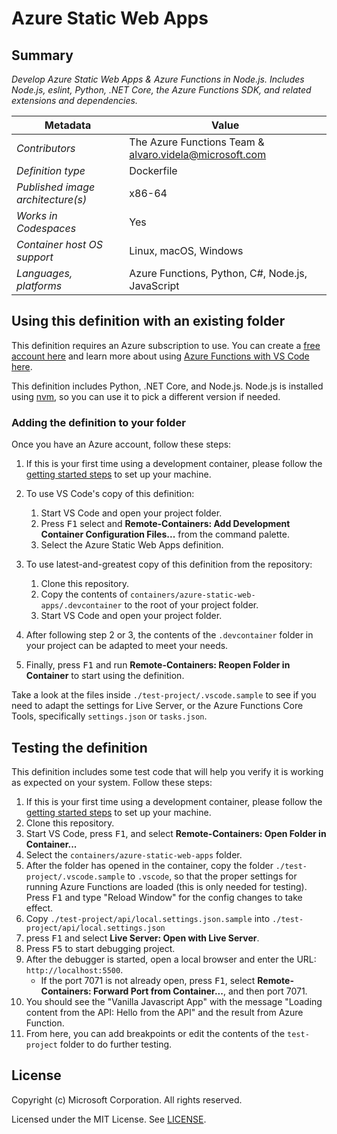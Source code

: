 # Azure Static Web Apps

## Summary

*Develop Azure Static Web Apps & Azure Functions in Node.js. Includes Node.js, eslint, Python, .NET Core, the Azure Functions SDK, and related extensions and dependencies.*

| Metadata | Value |  
|----------|-------|
| *Contributors* | The Azure Functions Team & alvaro.videla@microsoft.com |
| *Definition type* | Dockerfile |
| *Published image architecture(s)* | x86-64 |
| *Works in Codespaces* | Yes |
| *Container host OS support* | Linux, macOS, Windows |
| *Languages, platforms* | Azure Functions, Python, C#, Node.js, JavaScript |

## Using this definition with an existing folder

This definition requires an Azure subscription to use. You can create a [free account here](https://azure.microsoft.com/en-us/free/serverless/) and learn more about using [Azure Functions with VS Code here](https://docs.microsoft.com/en-us/azure/azure-functions/functions-create-first-function-vs-code).

This definition includes Python, .NET Core, and Node.js. Node.js is installed using [nvm](https://github.com/nvm-sh/nvm), so you can use it to pick a different version if needed.

### Adding the definition to your folder

Once you have an Azure account, follow these steps:

1. If this is your first time using a development container, please follow the [getting started steps](https://aka.ms/vscode-remote/containers/getting-started) to set up your machine.

2. To use VS Code's copy of this definition:
   1. Start VS Code and open your project folder.
   2. Press <kbd>F1</kbd> select and **Remote-Containers: Add Development Container Configuration Files...** from the command palette.
   3. Select the Azure Static Web Apps definition.

3. To use latest-and-greatest copy of this definition from the repository:
   1. Clone this repository.
   2. Copy the contents of `containers/azure-static-web-apps/.devcontainer` to the root of your project folder.
   3. Start VS Code and open your project folder.

4. After following step 2 or 3, the contents of the `.devcontainer` folder in your project can be adapted to meet your needs.

5. Finally, press <kbd>F1</kbd> and run **Remote-Containers: Reopen Folder in Container** to start using the definition.

Take a look at the files inside `./test-project/.vscode.sample` to see if you need to adapt the settings for Live Server, or the Azure Functions Core Tools, specifically `settings.json` or `tasks.json`.

## Testing the definition

This definition includes some test code that will help you verify it is working as expected on your system. Follow these steps:

1. If this is your first time using a development container, please follow the [getting started steps](https://aka.ms/vscode-remote/containers/getting-started) to set up your machine.
2. Clone this repository.
3. Start VS Code, press <kbd>F1</kbd>, and select **Remote-Containers: Open Folder in Container...**
4. Select the `containers/azure-static-web-apps` folder.
5. After the folder has opened in the container, copy the folder `./test-project/.vscode.sample` to `.vscode`, so that the proper settings for running Azure Functions are loaded (this is only needed for testing). Press <kbd>F1</kbd> and type "Reload Window" for the config changes to take effect.
6. Copy `./test-project/api/local.settings.json.sample` into `./test-project/api/local.settings.json`
7. press <kbd>F1</kbd> and select **Live Server: Open with Live Server**.
8. Press <kbd>F5</kbd> to start debugging project.
9. After the debugger is started, open a local browser and enter the URL: `http://localhost:5500`.
    - If the port 7071 is not already open, press <kbd>F1</kbd>, select **Remote-Containers: Forward Port from Container...**, and then port 7071.
10. You should see the "Vanilla Javascript App" with the message "Loading content from the API: Hello from the API" and the result from Azure Function.
11. From here, you can add breakpoints or edit the contents of the `test-project` folder to do further testing.

## License

Copyright (c) Microsoft Corporation. All rights reserved.

Licensed under the MIT License. See [LICENSE](https://github.com/Microsoft/vscode-dev-containers/blob/master/LICENSE).
